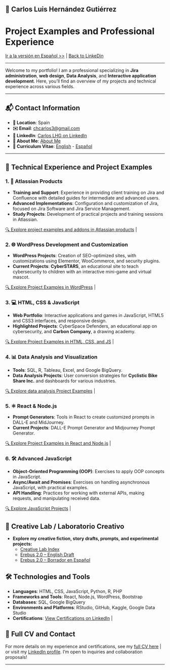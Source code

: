 ## 🚀 Carlos Luis Hernández Gutiérrez

# Project Examples and Professional Experience

[Ir a la versión en Español >>](/README-es.md) | [Back to LinkeDin](https://www.linkedin.com/in/carloslhg)

---

Welcome to my portfolio! I am a professional specializing in **Jira administration**, **web design**, **Data Analysis**, and **Interactive application development**. Here, you’ll find an overview of my projects and technical experience across various fields.

---

## 📬 Contact Information

- **📍 Location**: Spain
- **✉️ Email**: chcarlos3@gmail.com
- **🔗 LinkedIn**: [Carlos LHG on LinkedIn](https://www.linkedin.com/in/carloslhg)
- **👤 About Me**: [About Me](./About)
- **👤 Curriculum Vitae**: [English](./About/CV/README.md) - [Español](./About/CV/CV-es.md)

---

## 💼 Technical Experience and Project Examples

### 1. **📝 Atlassian Products**
   - **Training and Support**: Experience in providing client training on Jira and Confluence with detailed guides for intermediate and advanced users.
   - **Advanced Implementations**: Configuration and customization of Jira, focused on Jira Software and Jira Service Management.
   - **Study Projects**: Development of practical projects and training sessions in Atlassian.

   [🔍 Explore project examples and addons in Atlassian products](./Atlassian/) |

### 2. **🌐 WordPress Development and Customization**
   - **WordPress Projects**: Creation of SEO-optimized sites, with customizations using Elementor, WooCommerce, and security plugins.
   - **Current Projects**: **CyberSTARS**, an educational site to teach cybersecurity to children with an interactive mini-game and virtual mascot.

   [🔍 Explore Project Examples in WordPress](./WordPress%20Development/) |

### 3. **💻 HTML, CSS & JavaScript**
   - **Web Portfolio**: Interactive applications and games in JavaScript, HTML5 and CSS3 interfaces, and responsive design.
   - **Highlighted Projects**: CyberSpace Defenders, an educational app on cybersecurity, and **Carbon Company**, a drawing academy.

   [🔍 Explore Project Examples in HTML, CSS, and JS](./HTML%20CSS%20&%20JS%20Projects/) |

### 4. **📊 Data Analysis and Visualization**
   - **Tools**: SQL, R, Tableau, Excel, and Google BigQuery.
   - **Data Analysis Projects**: User conversion strategies for **Cyclistic Bike Share Inc.** and dashboards for various industries.

   [🔍 Explore data analysis Project Examples](./Data%20Analysis%20Projects/) |

### 5. **⚛️ React & Node.js**
   - **Prompt Generators**: Tools in React to create customized prompts in DALL-E and MidJourney.
   - **Current Projects**: DALL-E Prompt Generator and Midjourney Prompt Generator.

   [🔍 Explore Project Examples in React and Node.js](./React%20&%20Node.js%20Projects/) |

### 6. **🛠️ Advanced JavaScript**
   - **Object-Oriented Programming (OOP)**: Exercises to apply OOP concepts in JavaScript.
   - **Async/Await and Promises**: Exercises on handling asynchronous JavaScript, with practical examples.
   - **API Handling**: Practices for working with external APIs, making requests, and manipulating received data.

   [🔍 Explore JavaScript Projects](./JavaScript%20Exercises/) |

## 🧪 Creative Lab / Laboratorio Creativo
- **Explore my creative fiction, story drafts, prompts, and experimental projects:**
  - [Creative Lab Index](./laboratorio_creativo/README.md)
  - [Erebus 2.0 – English Draft](./erebus_2.0/erebus_draft.md)
  - [Erebus 2.0 – Borrador en Español](./erebus_2.0/erebus_borrador.md)

## 🛠️ Technologies and Tools
- **Languages**: HTML, CSS, JavaScript, Python, R, PHP
- **Frameworks and Tools**: React, Node.js, WordPress, Bootstrap
- **Databases**: SQL, Google BigQuery
- **Environments and Platforms**: RStudio, GitHub, Kaggle, Google Data Studio
- **Certifications**: [View Certifications on LinkedIn](https://www.linkedin.com/in/carloslhg) |

## 📄 Full CV and Contact
For more details on my experience and certifications, see my [full CV here](./About/CV/) | or visit my [LinkedIn profile](https://www.linkedin.com/in/carloslhg). I’m open to inquiries and collaboration proposals!

---

